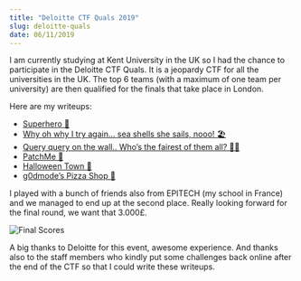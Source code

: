 ```yaml
---
title: "Deloitte CTF Quals 2019"
slug: deloitte-quals
date: 06/11/2019
---
```


I am currently studying at Kent University in the UK so I had the chance to
participate in the Deloitte CTF Quals. It is a jeopardy CTF for all the
universities in the UK. The top 6 teams (with a maximum of one team per
university) are then qualified for the finals that take place in London.

Here are my writeups:

* [Superhero 🦸](/posts/superhero)
* [Why oh why I try again… sea shells she sails, nooo! 🏖️](/posts/deloitte-sea-shells-she-sails)
* [Query query on the wall.. Who’s the fairest of them all? 👸🏻](/posts/deloitte-query-query)
* [PatchMe 🤕](/posts/deloitte-patchme)
* [Halloween Town 🎃](/posts/deloitte-halloween-town)
* [g0dmode’s Pizza Shop 🍕](/posts/deloitte-godmod-pizza)

I played with a bunch of friends also from EPITECH (my school in France)
and we managed to end up at the second place. Really looking forward for
the final round, we want that 3.000£.

![Final Scores](/assets/deloitte/score.png)

A big thanks to Deloitte for this event, awesome experience. And thanks also
to the staff members who kindly put some challenges back online after the
end of the CTF so that I could write these writeups.
